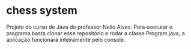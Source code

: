 # chess system
Projeto do curso de Java do professor Nelio Alves.
Para executar o programa basta clonar esse repositório e rodar a classe Program.java, a aplicação funcionará inteiramente pelo console.
